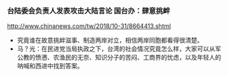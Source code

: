 ### 台陆委会负责人发表攻击大陆言论 国台办：肆意挑衅
http://www.chinanews.com/tw/2018/10-31/8664413.shtml
- 究竟谁在故意挑衅滋事、制造两岸对立，相信两岸同胞都看得很清楚。
- 马？光：在民进党当局执政之下，台湾的社会情况究竟怎么样，大家可以从军公教的愤懑、农渔民的无奈、知识分子的苦闷、工商界的忧虑，以及年轻人的呐喊和西进中找到答案。